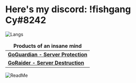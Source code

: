<h1>Here's my discord: !fishgang Cy#8242</h1>

![Langs](https://github-readme-stats.vercel.app/api/top-langs/?username=Not-Cyrus&theme=tokyonight&langs_count=10?exclude_repo=Not-Cyrus&layout=compact)

<table>
	<thead align="center">
	<tr border: none;>
		<td><b>Products of an insane mind</b></td>
	</tr>
	<tbody>
		<tr>
			<td><a href = "https://github.com/Not-Cyrus/GoGuardian"><b>GoGuardian - Server Protection</b></a></td>
		</tr>
		<tr>
			<td><a href = "https://github.com/Not-Cyrus/GoRaider"><b>GoRaider - Server Destruction</b></a></td>
		</tr>
	</tbody>
</table>

![ReadMe](https://github-readme-stats.vercel.app/api?username=Not-Cyrus&show_icons=true&theme=tokyonight&layout=compact)
